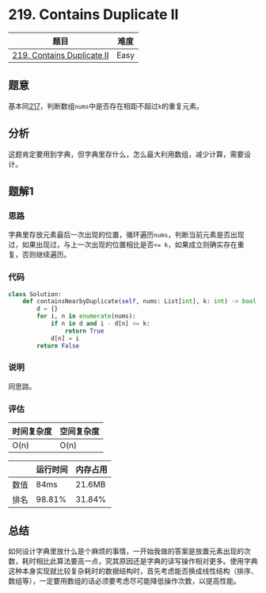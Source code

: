 # 219. Contains Duplicate II

| 题目 | 难度 |
| ---- | ---- |
| [219. Contains Duplicate II](https://leetcode.com/problems/contains-duplicate-ii/) | Easy |

## 题意

基本同[217](217.md)，判断数组`nums`中是否存在相距不超过`k`的重复元素。

## 分析

这题肯定要用到字典，但字典里存什么，怎么最大利用数组，减少计算，需要设计。

## 题解1

### 思路

字典里存放元素最后一次出现的位置，循环遍历`nums`，判断当前元素是否出现过，如果出现过，与上一次出现的位置相比是否`<= k`，如果成立则确实存在重复，否则继续遍历。

### 代码

```python
class Solution:
    def containsNearbyDuplicate(self, nums: List[int], k: int) -> bool:
        d = {}
        for i, n in enumerate(nums):
            if n in d and i - d[n] <= k:
                return True
            d[n] = i
        return False
```

### 说明

同思路。

### 评估

| 时间复杂度 | 空间复杂度 |
| ---- | ---- |
| O(n) | O(n) |

| | 运行时间 | 内存占用 |
| ---- | ---- | ---- |
| 数值 | 84ms | 21.6MB |
| 排名 | 98.81% | 31.84% |

## 总结

如何设计字典里放什么是个麻烦的事情，一开始我做的答案是放置元素出现的次数，耗时相比此算法要高一点，究其原因还是字典的读写操作相对更多。使用字典这种本身实现就比较复杂耗时的数据结构时，首先考虑能否换成线性结构（排序、数组等），一定要用数组的话必须要考虑尽可能降低操作次数，以提高性能。

